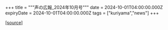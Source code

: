 +++
title = """声の広報_2024年10月号"""
date = 2024-10-01T04:00:00.000Z
expiryDate = 2024-10-01T04:00:00.000Z
tags = ["kuriyama","news"]
+++


[[source]](https://www.town.kuriyama.hokkaido.jp/site/koho/29106.html)
